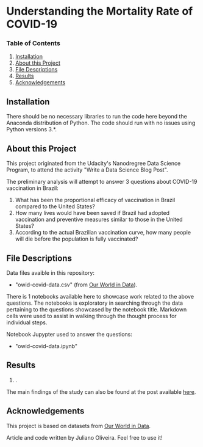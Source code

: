 Understanding the Mortality Rate of COVID-19
============================================

### Table of Contents

1. [Installation](#installation)
2. [About this Project](#motivation)
3. [File Descriptions](#files)
4. [Results](#results)
5. [Acknowledgements](#acknowledgements)

## Installation <a name="installation"></a>

There should be no necessary libraries to run the code here beyond the Anaconda distribution of Python. The code should run with no issues using Python versions 3.*.

## About this Project<a name="motivation"></a>

This project originated from the Udacity's Nanodregree Data Science Program, to attend the activity "Write a Data Science Blog Post".

The preliminary analysis will attempt to answer 3 questions about COVID-19 vaccination in Brazil:

1. What has been the proportional efficacy of vaccination in Brazil compared to the United States?
2. How many lives would have been saved if Brazil had adopted vaccination and preventive measures similar to those in the United States?
3. According to the actual Brazilian vaccination curve, how many people will die before the population is fully vaccinated? 

## File Descriptions <a name="files"></a>

Data files avaible in this repository:

- "owid-covid-data.csv" (from [Our World in Data](https://ourworldindata.org/covid-vaccinations)).

There is 1 notebooks available here to showcase work related to the above questions.  The notebooks is exploratory in searching through the data pertaining to the questions showcased by the notebook title.  Markdown cells were used to assist in walking through the thought process for individual steps.  

Notebook Jupypter used to answer the questions:

- "owid-covid-data.ipynb"

## Results<a name="results"></a>

1. .

The main findings of the study can also be found at the post available [here](https://datacgi.medium.com/understanding-the-mortality-rate-of-covid-19-5ac715c5bfcb).

## Acknowledgements<a name="acknowledgements"></a>

This project is based on datasets from [Our World in Data](https://ourworldindata.org).

Article and code written by Juliano Oliveira. Feel free to use it!
